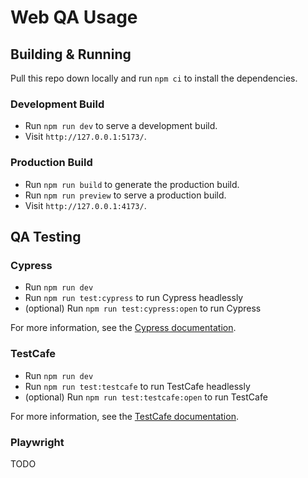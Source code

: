 # Web QA Usage

## Building & Running

Pull this repo down locally and run `npm ci` to install the dependencies.
### Development Build

* Run `npm run dev` to serve a development build.
* Visit `http://127.0.0.1:5173/`.

### Production Build

* Run `npm run build` to generate the production build.
* Run `npm run preview` to serve a production build.
* Visit `http://127.0.0.1:4173/`.

## QA Testing

### Cypress

* Run `npm run dev`
* Run `npm run test:cypress` to run Cypress headlessly
* (optional) Run `npm run test:cypress:open` to run Cypress

For more information, see the [Cypress documentation](https://docs.cypress.io/guides/getting-started/installing-cypress).

### TestCafe

* Run `npm run dev`
* Run `npm run test:testcafe` to run TestCafe headlessly
* (optional) Run `npm run test:testcafe:open` to run TestCafe

For more information, see the [TestCafe documentation](https://testcafe.io/documentation/402635/getting-started).

### Playwright

TODO
